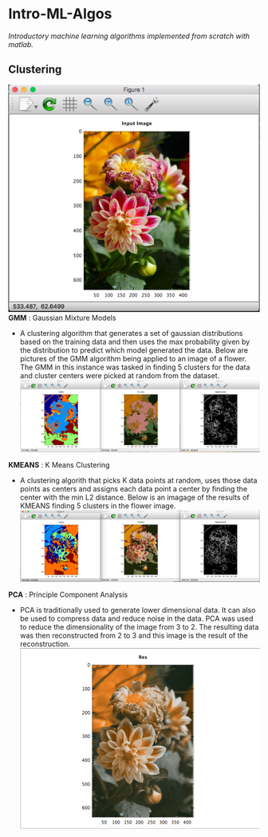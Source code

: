 # Intro-ML-Algos
<i>Introductory machine learning algorithms implemented from scratch with matlab.</i>

## Clustering
 ![Original Image](/imgs/GMM1.png?raw=true)
<b>GMM</b> : Gaussian Mixture Models
 - A clustering algorithm that generates a set of gaussian distributions based on the training data and then uses the  max probability given by the distribution to predict which model generated the data. Below are pictures of the GMM algorithm being applied to an image of a flower. The GMM in this instance was tasked in finding 5 clusters for the data and cluster centers were picked at random from the dataset.
![GMM](/imgs/gmm_5_clusters.png?raw=true)

<b>KMEANS</b> : K Means Clustering
 - A clustering algorith that picks K data points at random, uses those data points as centers and assigns each data point a center by finding the center with the min L2 distance. Below is an imagage of the results of KMEANS finding 5 clusters in the flower image.
![KMEANS](/imgs/kmeans_5_clusters.png?raw=true)

<b>PCA</b> : Principle Component Analysis
 - PCA is traditionally used to generate lower dimensional data. It can also be used to compress data and reduce noise in the data. PCA was used to reduce the dimensionality of the image from 3 to 2. The resulting data was then reconstructed from 2 to 3 and this image is the result of the reconstruction.
 ![PCA](/imgs/pcs_reconstruction.png?raw=true)
